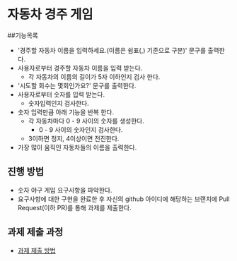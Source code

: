 # 자동차 경주 게임

##기능목록
* '경주할 자동차 이름을 입력하세요.(이름은 쉼표(,) 기준으로 구분)' 문구를 출력한다.
* 사용자로부터 경주할 자동차 이름을 입력 받는다. 
  * 각 자동차의 이름의 길이가 5자 이하인지 검사 한다.
* '시도할 회수는 몇회인가요?' 문구를 출력한다.
* 사용자로부터 숫자를 입력 받는다.
  * 숫자입력인지 검사한다.
* 숫자 입력만큼 아래 기능을 반복 한다.
  * 각 자동차마다 0 - 9 사이의 숫자를 생성한다.
    * 0 - 9 사이의 숫자인지 검사한다.
  * 3이하면 정지, 4이상이면 전진한다.
* 가장 많이 움직인 자동차들의 이름을 출력한다.

## 진행 방법
* 숫자 야구 게임 요구사항을 파악한다.
* 요구사항에 대한 구현을 완료한 후 자신의 github 아이디에 해당하는 브랜치에 Pull Request(이하 PR)를 통해 과제를 제출한다.

## 과제 제출 과정
* [과제 제출 방법](https://github.com/next-step/nextstep-docs/tree/master/precourse)

